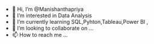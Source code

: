 - 👋 Hi, I’m @Manishanthapriya
- 👀 I’m interested in Data Analysis
- 🌱 I’m currently learning SQL,Pyhton,Tableau,Power BI ,
- 💞️ I’m looking to collaborate on ...
- 📫 How to reach me ...

<!---
Manishanthapriya/Manishanthapriya is a ✨ special ✨ repository because its `README.md` (this file) appears on your GitHub profile.
You can click the Preview link to take a look at your changes.
--->
